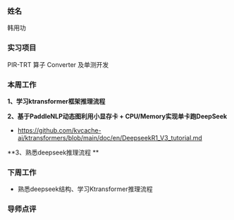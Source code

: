 ### 姓名
韩用功

### 实习项目
PIR-TRT 算子 Converter 及单测开发

### 本周工作

**1、学习ktransformer框架推理流程**


**2、基于PaddleNLP动态图利用小显存卡 + CPU/Memory实现单卡跑DeepSeek**
* https://github.com/kvcache-ai/ktransformers/blob/main/doc/en/DeepseekR1_V3_tutorial.md

**3、熟悉deepseek推理流程 **

### 下周工作

* 熟悉deepseek结构、学习Ktransformer推理流程

### 导师点评
